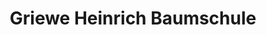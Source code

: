 ---
title: "Griewe Heinrich Baumschule"
url: /kirchdorf/griewe-heinrich-baumschule/
shop: Garten-Center
---